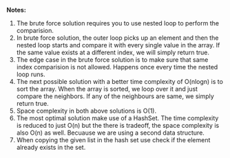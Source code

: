 **Notes:**

1. The brute force solution requires you to use nested loop to perform the comparision.
2. In brute force solution, the outer loop picks up an element and then the nested loop starts and compare it with every single value in the array. If the same value exists at a different index, we will simply return true.
3. The edge case in the brute force solution is to make sure that same index comparision is not allowed. Happens once every time the nested loop runs.
4. The next possible solution with a better time complexity of O(nlogn) is to sort the array. When the array is sorted, we loop over it and just compare the neighbors. If any of the neighbours are same, we simply return true.
5. Space complexity in both above solutions is O(1).
6. The most optimal solution make use of a HashSet. The time complexity is reduced to just O(n) but the there is tradeoff, the space complexity is also O(n) as well. Becuause we are using a second data structure.
7. When copying the given list in the hash set use check if the element already exists in the set.
